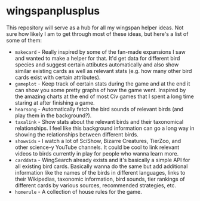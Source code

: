 # wingspanplusplus

This repository will serve as a hub for all my wingspan helper ideas. Not sure how likely I am to get through most of these ideas, but here's a list of some of them:
 - `makecard` - Really inspired by some of the fan-made expansions I saw and wanted to make a helper for that. It'd get data for different bird species and suggest certain attibutes automatically and also show similar existing cards as well as relevant stats (e.g. how many other bird cards exist with certain attributes).
 - `gameplot` - Keep track of certain stats during the game and at the end it can show you some pretty graphs of how the game went. Inspired by the amazing charts at the end of most Civ games that I spent a long time staring at after finishing a game.
 - `hearsong` - Automatically fetch the bird sounds of relevant birds (and play them in the background?).
 - `taxalink` - Show stats about the relevant birds and their taxonomical relationships. I feel like this background information can go a long way in showing the relationships between different birds.
 - `showvids` - I watch a lot of SciShow, Bizarre Creatures, TierZoo, and other science-y YouTube channels. It could be cool to link relevant videos to birds currently in play for people who wanna learn more.
 - `carddata` - WingSearch already exists and it's basically a simple API for all existing bird cards. Basically wanna do the same but add additional information like the names of the birds in different languages, links to their Wikipedias, taxonomic information, bird sounds, tier rankings of different cards by various sources, recommended strategies, etc.
 - `homerule` - A collection of house rules for the game.